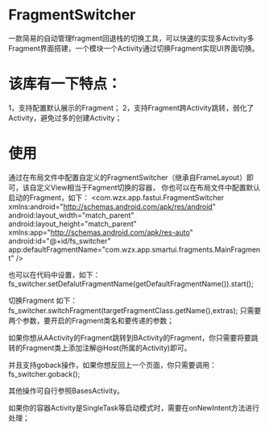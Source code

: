 # FragmentSwitcher
一款简易的自动管理fragment回退栈的切换工具，可以快速的实现多Activity多Fragment界面搭建，一个模块一个Activity通过切换Fragment实现UI界面切换。

# 该库有一下特点：
1，支持配置默认展示的Fragment；
2，支持Fragment跨Activity跳转，弱化了Activity，避免过多的创建Activity；

# 使用

通过在布局文件中配置自定义的FragmentSwitcher（继承自FrameLayout）即可，该自定义View相当于Fagment切换的容器，
你也可以在布局文件中配置默认启动的Fragment，如下：
<com.wzx.app.fastui.FragmentSwitcher xmlns:android="http://schemas.android.com/apk/res/android"
	android:layout_width="match_parent"
	android:layout_height="match_parent"
	xmlns:app="http://schemas.android.com/apk/res-auto"
	android:id="@+id/fs_switcher"
	app:defaultFragmentName="com.wzx.app.smartui.fragments.MainFragment" />

也可以在代码中设置，如下：
fs_switcher.setDefalutFragmentName(getDefaultFragmentName()).start();

切换Fragment 如下：
fs_switcher.switchFragment(targetFragmentClass.getName(),extras);
只需要两个参数，要开启的Fragment类名和要传递的参数；

如果你想从AActivity的Fragment跳转到BActivity的Fragment，你只需要将要跳转的Fragment类上添加注解@Host(所属的Activity)即可。

并且支持goback操作，如果你想反回上一个页面，你只需要调用：
fs_switcher.goback();

其他操作可自行参照BasesActivity。

如果你的容器Activity是SingleTask等启动模式时，需要在onNewIntent方法进行处理；